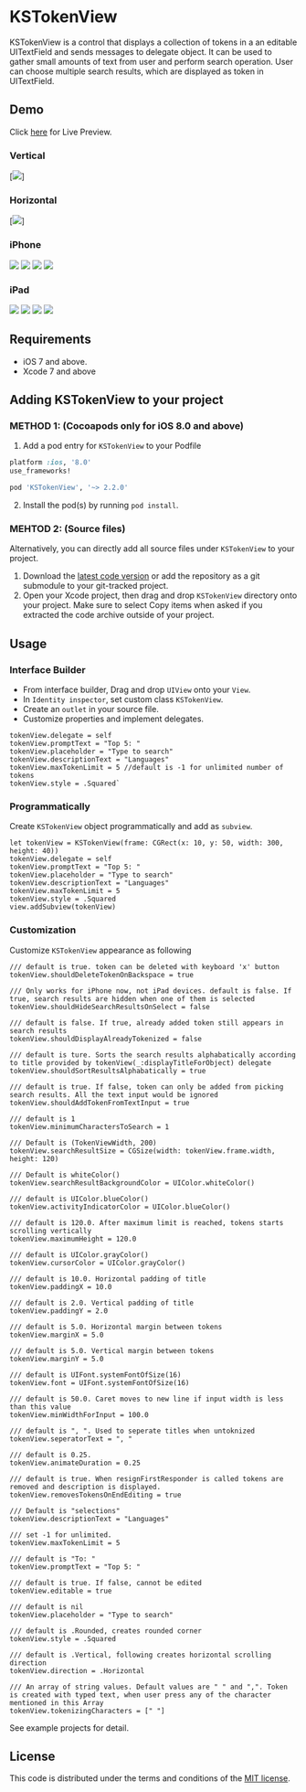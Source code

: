 KSTokenView
===========
KSTokenView is a control that displays a collection of tokens in a an editable UITextField and sends messages to delegate object. It can be used to gather small amounts of text from user and perform search operation. User can choose multiple search results, which are displayed as token in UITextField.

## Demo
Click [here](https://appetize.io/app/0kzy34tyg761punebrcc1x556w) for Live Preview.
### Vertical
[![](/../screenshots/screenshots/gif1.gif?raw=true)]

### Horizontal
[![](/../screenshots/screenshots/gif2.gif?raw=true)]

### iPhone
[![](/../screenshots/screenshots/iphone1-thumb.png?raw=true)](/../screenshots/screenshots/iphone1.png?raw=true)
[![](/../screenshots/screenshots/iphone2-thumb.png?raw=true)](/../screenshots/screenshots/iphone2.png?raw=true)
[![](/../screenshots/screenshots/iphone3-thumb.png?raw=true)](/../screenshots/screenshots/iphone3.png?raw=true)
[![](/../screenshots/screenshots/iphone4-thumb.png?raw=true)](/../screenshots/screenshots/iphone4.png?raw=true)

### iPad
[![](/../screenshots/screenshots/ipad1-thumb.png?raw=true)](/../screenshots/screenshots/ipad1.png?raw=true)
[![](/../screenshots/screenshots/ipad2-thumb.png?raw=true)](/../screenshots/screenshots/ipad2.png?raw=true)
[![](/../screenshots/screenshots/ipad3-thumb.png?raw=true)](/../screenshots/screenshots/ipad3.png?raw=true)
[![](/../screenshots/screenshots/ipad4-thumb.png?raw=true)](/../screenshots/screenshots/ipad4.png?raw=true)

## Requirements

- iOS 7 and above.
- Xcode 7 and above


## Adding KSTokenView to your project

### METHOD 1: (Cocoapods only for iOS 8.0 and above)
1. Add a pod entry for `KSTokenView` to your Podfile

```ruby
platform :ios, '8.0'
use_frameworks!

pod 'KSTokenView', '~> 2.2.0'
``` 

2. Install the pod(s) by running `pod install`.

### MEHTOD 2: (Source files)
Alternatively, you can directly add all source files under `KSTokenView` to your project.

1. Download the [latest code version](https://github.com/khawars/KSTokenView/archive/master.zip) or add the repository as a git submodule to your git-tracked project.
2. Open your Xcode project, then drag and drop `KSTokenView` directory onto your project. Make sure to select Copy items when asked if you extracted the code archive outside of your project.


## Usage

### Interface Builder
- From interface builder, Drag and drop `UIView` onto your `View`.
- In `Identity inspector`, set custom class `KSTokenView`.
- Create an `outlet` in your source file.
- Customize properties and implement delegates.
```
tokenView.delegate = self
tokenView.promptText = "Top 5: "
tokenView.placeholder = "Type to search"
tokenView.descriptionText = "Languages"
tokenView.maxTokenLimit = 5 //default is -1 for unlimited number of tokens
tokenView.style = .Squared`
```


### Programmatically
Create `KSTokenView` object programmatically and add as `subview`.

```
let tokenView = KSTokenView(frame: CGRect(x: 10, y: 50, width: 300, height: 40))
tokenView.delegate = self
tokenView.promptText = "Top 5: "
tokenView.placeholder = "Type to search"
tokenView.descriptionText = "Languages"
tokenView.maxTokenLimit = 5
tokenView.style = .Squared
view.addSubview(tokenView)
```
### Customization
Customize `KSTokenView` appearance as following

```
/// default is true. token can be deleted with keyboard 'x' button
tokenView.shouldDeleteTokenOnBackspace = true

/// Only works for iPhone now, not iPad devices. default is false. If true, search results are hidden when one of them is selected
tokenView.shouldHideSearchResultsOnSelect = false

/// default is false. If true, already added token still appears in search results
tokenView.shouldDisplayAlreadyTokenized = false

/// default is ture. Sorts the search results alphabatically according to title provided by tokenView(_:displayTitleForObject) delegate
tokenView.shouldSortResultsAlphabatically = true

/// default is true. If false, token can only be added from picking search results. All the text input would be ignored
tokenView.shouldAddTokenFromTextInput = true

/// default is 1
tokenView.minimumCharactersToSearch = 1

/// Default is (TokenViewWidth, 200)
tokenView.searchResultSize = CGSize(width: tokenView.frame.width, height: 120)

/// Default is whiteColor()
tokenView.searchResultBackgroundColor = UIColor.whiteColor()

/// default is UIColor.blueColor()
tokenView.activityIndicatorColor = UIColor.blueColor()

/// default is 120.0. After maximum limit is reached, tokens starts scrolling vertically
tokenView.maximumHeight = 120.0

/// default is UIColor.grayColor()
tokenView.cursorColor = UIColor.grayColor()

/// default is 10.0. Horizontal padding of title
tokenView.paddingX = 10.0

/// default is 2.0. Vertical padding of title
tokenView.paddingY = 2.0

/// default is 5.0. Horizontal margin between tokens
tokenView.marginX = 5.0

/// default is 5.0. Vertical margin between tokens
tokenView.marginY = 5.0

/// default is UIFont.systemFontOfSize(16)
tokenView.font = UIFont.systemFontOfSize(16)

/// default is 50.0. Caret moves to new line if input width is less than this value
tokenView.minWidthForInput = 100.0

/// default is ", ". Used to seperate titles when untoknized
tokenView.seperatorText = ", "

/// default is 0.25.
tokenView.animateDuration = 0.25

/// default is true. When resignFirstResponder is called tokens are removed and description is displayed.
tokenView.removesTokensOnEndEditing = true

/// Default is "selections"
tokenView.descriptionText = "Languages"

/// set -1 for unlimited.
tokenView.maxTokenLimit = 5

/// default is "To: "
tokenView.promptText = "Top 5: "

/// default is true. If false, cannot be edited
tokenView.editable = true

/// default is nil
tokenView.placeholder = "Type to search"

/// default is .Rounded, creates rounded corner
tokenView.style = .Squared

/// default is .Vertical, following creates horizontal scrolling direction
tokenView.direction = .Horizontal

/// An array of string values. Default values are " " and ",". Token is created with typed text, when user press any of the character mentioned in this Array
tokenView.tokenizingCharacters = [" "]
```
See example projects for detail.

## License
This code is distributed under the terms and conditions of the [MIT license](LICENSE). 
